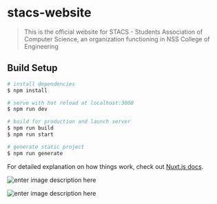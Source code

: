 # stacs-website

> This is the official website for STACS - Students Association of Computer Science, an organization functioning in NSS College of Engineering

## Build Setup

```bash
# install dependencies
$ npm install

# serve with hot reload at localhost:3000
$ npm run dev

# build for production and launch server
$ npm run build
$ npm run start

# generate static project
$ npm run generate
```

For detailed explanation on how things work, check out [Nuxt.js docs](https://nuxtjs.org).

![enter image description here](https://avatars3.githubusercontent.com/u/64917063?s=460&u=f0b68202fb309e46f74d0a58f57fa02924aa0d98&v=4)

![enter image description here](https://upload.wikimedia.org/wikipedia/commons/3/3c/Nuxt-js.png)

